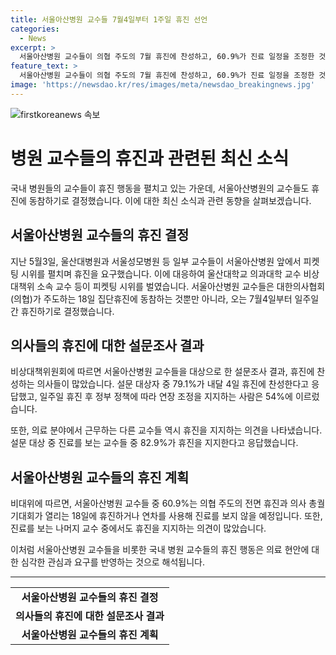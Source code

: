 ```yaml
---
title: 서울아산병원 교수들 7월4일부터 1주일 휴진 선언
categories:
  - News
excerpt: >
  서울아산병원 교수들이 의협 주도의 7월 휴진에 찬성하고, 60.9%가 진료 일정을 조정한 것으로 나타났다. 설문에 참여한 교수 중 79.1%가 휴진에 찬성하고, 82.9%는 진료 축소를 어려워도 휴진을 지지한다고 밝혔다. 이에 대한 의미있는 시위 현장 사진도 공개됐다. 클릭해서 자세한 내용을 확인해보자!
feature_text: >
  서울아산병원 교수들이 의협 주도의 7월 휴진에 찬성하고, 60.9%가 진료 일정을 조정한 것으로 나타났다. 설문에 참여한 교수 중 79.1%가 휴진에 찬성하고, 82.9%는 진료 축소를 어려워도 휴진을 지지한다고 밝혔다. 이에 대한 의미있는 시위 현장 사진도 공개됐다. 클릭해서 자세한 내용을 확인해보자!
image: 'https://newsdao.kr/res/images/meta/newsdao_breakingnews.jpg'
---
```


<p><img src="https://newsdao.kr/res/images/meta/newsdao_breakingnews.jpg" alt="firstkoreanews 속보" /></p>

<h1>병원 교수들의 휴진과 관련된 최신 소식</h1>

<p data-ke-size="size16">국내 병원들의 교수들이 휴진 행동을 펼치고 있는 가운데, 서울아산병원의 교수들도 휴진에 동참하기로 결정했습니다. 이에 대한 최신 소식과 관련 동향을 살펴보겠습니다.</p>

<h2 data-ke-size="size26">서울아산병원 교수들의 휴진 결정</h2>

<p data-ke-size="size16">지난 5월3일, 울산대병원과 서울성모병원 등 일부 교수들이 서울아산병원 앞에서 피켓팅 시위를 펼치며 휴진을 요구했습니다. 이에 대응하여 울산대학교 의과대학 교수 비상대책위 소속 교수 등이 피켓팅 시위를 벌였습니다. 서울아산병원 교수들은 대한의사협회(의협)가 주도하는 18일 집단휴진에 동참하는 것뿐만 아니라, 오는 7월4일부터 일주일간 휴진하기로 결정했습니다.</p>

<h2 data-ke-size="size26">의사들의 휴진에 대한 설문조사 결과</h2>

<p data-ke-size="size16">비상대책위원회에 따르면 서울아산병원 교수들을 대상으로 한 설문조사 결과, 휴진에 찬성하는 의사들이 많았습니다. 설문 대상자 중 79.1%가 내달 4일 휴진에 찬성한다고 응답했고, 일주일 휴진 후 정부 정책에 따라 연장 조정을 지지하는 사람은 54%에 이르렀습니다.</p>

<p data-ke-size="size16">또한, 의료 분야에서 근무하는 다른 교수들 역시 휴진을 지지하는 의견을 나타냈습니다. 설문 대상 중 진료를 보는 교수들 중 82.9%가 휴진을 지지한다고 응답했습니다.</p>

<h2 data-ke-size="size26">서울아산병원 교수들의 휴진 계획</h2>

<p data-ke-size="size16">비대위에 따르면, 서울아산병원 교수들 중 60.9%는 의협 주도의 전면 휴진과 의사 총궐기대회가 열리는 18일에 휴진하거나 연차를 사용해 진료를 보지 않을 예정입니다. 또한, 진료를 보는 나머지 교수 중에서도 휴진을 지지하는 의견이 많았습니다.</p>

<p data-ke-size="size16">이처럼 서울아산병원 교수들을 비롯한 국내 병원 교수들의 휴진 행동은 의료 현안에 대한 심각한 관심과 요구를 반영하는 것으로 해석됩니다.</p>

<hr>

<table>
  <tr>
    <td style="text-align: center; height: 17px;"><b>서울아산병원 교수들의 휴진 결정</b></td>
  </tr>
  <tr>
    <td style="text-align: center; height: 17px;"><b>의사들의 휴진에 대한 설문조사 결과</b></td>
  </tr>
  <tr>
    <td style="text-align: center; height: 17px;"><b>서울아산병원 교수들의 휴진 계획</b></td>
  </tr>
</table>


